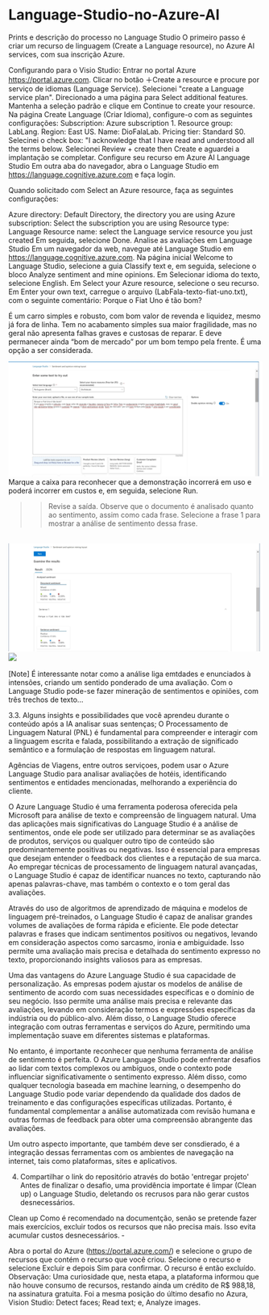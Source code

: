 # Language-Studio-no-Azure-AI

Prints e descrição do processo no Language Studio
O primeiro passo é criar um recurso de linguagem (Create a Language resource), no Azure AI services, com sua inscrição Azure.

Configurando para o Visio Studio:
Entrar no portal Azure https://portal.azure.com.
Clicar no botão ＋Create a resource e procure por serviço de idiomas (Language Service). Selecionei "create a Language service plan". Direcionado a uma página para Select additional features. Mantenha a seleção padrão e clique em Continue to create your resource.
Na página Create Language (Criar Idioma), configure-o com as seguintes configurações:
Subscription: Azure subscription 1.
Resource group: LabLang.
Region: East US.
Name: DioFalaLab.
Pricing tier: Standard S0.
Selecinei o check box: "I acknowledge that I have read and understood all the terms below.
Selecionei Review + create then Create e aguardei a implantação se completar.
Configure seu recurso em Azure AI Language Studio
Em outra aba do navegador, abra o Language Studio em https://language.cognitive.azure.com e faça login.

Quando solicitado com Select an Azure resource, faça as seguintes configurações:

Azure directory: Default Directory, the directory you are using
Azure subscription: Select the subscription you are using
Resource type: Language
Resource name: select the Language service resource you just created
Em seguida, selecione Done.
Analise as avaliações em Language Studio
Em um navegador da web, navegue até Language Studio em https://language.cognitive.azure.com.
Na página inicial Welcome to Language Studio, selecione a guia Classify text e, em seguida, selecione o bloco Analyze sentiment and mine opinions.
Em Selecionar idioma do texto, selecione English.
Em Select your Azure resource, selecione o seu recurso.
Em Enter your own text, carregue o arquivo (LabFala-texto-fiat-uno.txt), com o seguinte comentário:
Porque o Fiat Uno é tão bom?

É um carro simples e robusto, com bom valor de revenda e liquidez, mesmo já fora de linha. Tem no acabamento simples sua maior fragilidade, mas no geral não apresenta falhas graves e custosas de reparar. E deve permanecer ainda “bom de mercado” por um bom tempo pela frente. É uma opção a ser considerada.

<img src="contets/LabFala-fiat1-titulo.jpg">
Marque a caixa para reconhecer que a demonstração incorrerá em uso e poderá incorrer em custos e, em seguida, selecione Run.

>>Revise a saída. Observe que o documento é analisado quanto ao sentimento, assim como cada frase. Selecione a frase 1 para mostrar a análise de sentimento dessa frase.
<br>
<img src=" contets/LabFala-fiat2-titulo.jpg">
<br>
<img src=" contets/LabFala-fiat-titulo.jpg">


[Note]
É interessante notar como a análise liga emtdades e enunciados à intensões, criando um sentido ponderado de uma avaliação. Com o Language Studio pode-se fazer mineração de sentimentos e opiniões, com três trechos de texto...

3.3. Alguns insights e possibilidades que você aprendeu durante o conteúdo após a IA analisar suas sentenças;
O Processamento de Linguagem Natural (PNL) é fundamental para compreender e interagir com a linguagem escrita e falada, possibilitando a extração de significado semântico e a formulação de respostas em linguagem natural.

Agências de Viagens, entre outros serviçoes, podem usar o Azure Language Studio para analisar avaliações de hotéis, identificando sentimentos e entidades mencionadas, melhorando a experiência do cliente.

O Azure Language Studio é uma ferramenta poderosa oferecida pela Microsoft para análise de texto e compreensão de linguagem natural. Uma das aplicações mais significativas do Language Studio é a análise de sentimentos, onde ele pode ser utilizado para determinar se as avaliações de produtos, serviços ou qualquer outro tipo de conteúdo são predominantemente positivas ou negativas. Isso é essencial para empresas que desejam entender o feedback dos clientes e a reputação de sua marca. Ao empregar técnicas de processamento de linguagem natural avançadas, o Language Studio é capaz de identificar nuances no texto, capturando não apenas palavras-chave, mas também o contexto e o tom geral das avaliações.

Através do uso de algoritmos de aprendizado de máquina e modelos de linguagem pré-treinados, o Language Studio é capaz de analisar grandes volumes de avaliações de forma rápida e eficiente. Ele pode detectar palavras e frases que indicam sentimentos positivos ou negativos, levando em consideração aspectos como sarcasmo, ironia e ambiguidade. Isso permite uma avaliação mais precisa e detalhada do sentimento expresso no texto, proporcionando insights valiosos para as empresas.

Uma das vantagens do Azure Language Studio é sua capacidade de personalização. As empresas podem ajustar os modelos de análise de sentimento de acordo com suas necessidades específicas e o domínio de seu negócio. Isso permite uma análise mais precisa e relevante das avaliações, levando em consideração termos e expressões específicas da indústria ou do público-alvo. Além disso, o Language Studio oferece integração com outras ferramentas e serviços do Azure, permitindo uma implementação suave em diferentes sistemas e plataformas.

No entanto, é importante reconhecer que nenhuma ferramenta de análise de sentimento é perfeita. O Azure Language Studio pode enfrentar desafios ao lidar com textos complexos ou ambíguos, onde o contexto pode influenciar significativamente o sentimento expresso. Além disso, como qualquer tecnologia baseada em machine learning, o desempenho do Language Studio pode variar dependendo da qualidade dos dados de treinamento e das configurações específicas utilizadas. Portanto, é fundamental complementar a análise automatizada com revisão humana e outras formas de feedback para obter uma compreensão abrangente das avaliações.

Um outro aspecto importante, que também deve ser consdierado, é a integração dessas ferramentas com os ambientes de navegação na internet, tais como plataformas, sites e aplicativos.

4. Compartilhar o link do repositório através do botão 'entregar projeto'
Antes de finalizar o desafio, uma providência importate é limpar (Clean up) o Language Studio, deletando os recrusos para não gerar custos desnecessários.

Clean up
Como é recomendado na documentção, senão se pretende fazer mais exercícios, excluir todos os recursos que não precisa mais. Isso evita acumular custos desnecessários.
‑

Abra o portal do Azure (https://portal.azure.com/) e selecione o grupo de recursos que contém o recurso que você criou.
Selecione o recurso e selecione Excluir e depois Sim para confirmar. O recurso é então excluído.
Observação: Uma curiosidade que, nesta etapa, a plataforma informou que não houve consumo de recursos, restando ainda um crédito de R$ 988,18, na assinatura gratuita. Foi a mesma posição do último desafio no Azura, Vision Studio: Detect faces; Read text; e, Analyze images.
